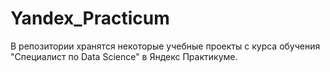 # Yandex_Practicum
В репозитории хранятся некоторые учебные проекты с курса обучения "Специалист по Data Science" в Яндекс Практикуме.
